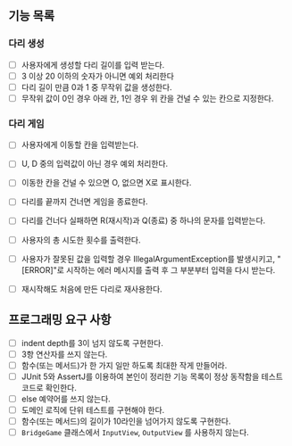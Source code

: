 ## 기능 목록

### 다리 생성

- [ ] 사용자에게 생성할 다리 길이를 입력 받는다.
- [ ] 3 이상 20 이하의 숫자가 아니면 예외 처리한다
- [ ] 다리 길이 만큼 0과 1 중 무작위 값을 생성한다.
- [ ] 무작위 값이 0인 경우 아래 칸, 1인 경우 위 칸을 건널 수 있는 칸으로 지정한다.

### 다리 게임

- [ ] 사용자에게 이동할 칸을 입력받는다.
- [ ] U, D 중의 입력값이 아닌 경우 예외 처리한다.
- [ ] 이동한 칸을 건널 수 있으면 O, 없으면 X로 표시한다.
- [ ] 다리를 끝까지 건너면 게임을 종료한다.
- [ ] 다리를 건너다 실패하면 R(재시작)과 Q(종료) 중 하나의 문자를 입력받는다.
- [ ] 사용자의 총 시도한 횟수를 출력한다.

- [ ] 사용자가 잘못된 값을 입력할 경우 IllegalArgumentException를 발생시키고, "[ERROR]"로 시작하는 에러 메시지를 출력 후 그 부분부터 입력을 다시 받는다.
- [ ] 재시작해도 처음에 만든 다리로 재사용한다.

## 프로그래밍 요구 사항

- [ ] indent depth를 3이 넘지 않도록 구현한다.
- [ ] 3항 연산자를 쓰지 않는다.
- [ ] 함수(또는 메서드)가 한 가지 일만 하도록 최대한 작게 만들어라.
- [ ] JUnit 5와 AssertJ를 이용하여 본인이 정리한 기능 목록이 정상 동작함을 테스트 코드로 확인한다.
- [ ] else 예약어를 쓰지 않는다.
- [ ] 도메인 로직에 단위 테스트를 구현해야 한다.
- [ ] 함수(또는 메서드)의 길이가 10라인을 넘어가지 않도록 구현한다.
- [ ] `BridgeGame` 클래스에서 `InputView`, `OutputView` 를 사용하지 않는다.